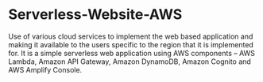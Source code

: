# Serverless-Website-AWS



Use of various cloud services to implement the web based application and making it available to the users specific to the region that it is implemented for.
It is a simple serverless web application using AWS components – AWS Lambda, Amazon API Gateway, Amazon DynamoDB, Amazon Cognito and AWS Amplify Console.
